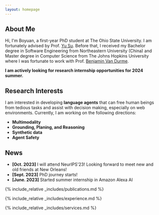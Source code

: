 ```yaml
---
layout: homepage
---
```


## About Me

Hi, I'm Boyuan, a first-year PhD student at The Ohio State University. I am fortunately advised by Prof. [Yu Su](https://ysu1989.github.io/). Before that, I received my Bachelor degree in Software Engineering from Northeastern University (China) and Master degree in Computer Science from The Johns Hopkins University where I was fortunate to work with Prof. [Benjamin Van Durme](https://www.cs.jhu.edu/~vandurme/).

**I am actively looking for research internship opportunities for 2024 summer.**

## Research Interests

I am interested in developing **language agents** that can free human beings from tedious tasks and assist with decision making, especially on web environments. 
Currently, I am working on the following directions:
- **Multimodality**
- **Grounding, Planing, and Reasoning**
- **Synthetic data**
- **Agent Safety**


## News

- **[Oct. 2023]** I will attend NeurIPS'23! Looking forward to meet new and old friends at New Orleans!
- **[Sept. 2023]** PhD journey starts!
- **[June. 2023]** Started summer internship in Amazon Alexa AI

{% include_relative _includes/publications.md %}

{% include_relative _includes/experience.md %}

{% include_relative _includes/services.md %}


[//]: # (<!-- Map -->)

[//]: # (<div class='vspace-top'>)

[//]: # (    <h1>Visitors</h1>)

[//]: # (</div>)

[//]: # (<div id="revolverMap">)

[//]: # (    <script type="text/javascript" src="//rf.revolvermaps.com/0/0/1.js?i=5egbaxa13f1&amp;s=220&amp;m=0&amp;v=true&amp;r=false&amp;b=000000&amp;n=false&amp;c=ff0000" async="async"></script>)

[//]: # (</div>)

<!-- Google Analytics -->
<script async src="https://www.googletagmanager.com/gtag/js?id=G-J5LY8M2WFM"></script>
<script>
    window.dataLayer = window.dataLayer || [];
    function gtag(){dataLayer.push(arguments);}
    gtag('js', new Date());

    gtag('config', 'G-J5LY8M2WFM');
</script>
<!-- End Google Analytics -->